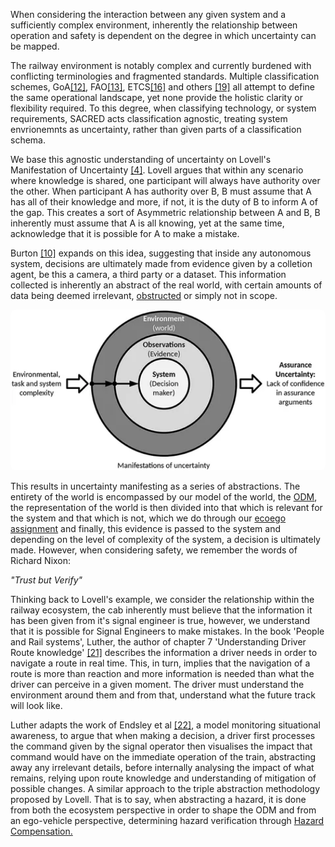 When considering the interaction between any given system and a sufficiently complex environment, inherently the relationship between operation and safety is dependent on the degree in which uncertainty can be mapped.

The railway environment is notably complex and currently burdened with conflicting terminologies and fragmented standards. Multiple classification schemes, GoA[[12]](cite:12), FAO[[13]](cite:13), ETCS[[16]](cite:16) and others [[19]](cite:19) all attempt to define the same operational landscape, yet none provide the holistic clarity or flexibility required. To this degree, when classifying technology, or system requirements, SACRED acts classification agnostic, treating system envrionemnts as uncertainty, rather than given parts of a classification schema.

We base this agnostic understanding of uncertainty on Lovell's Manifestation of Uncertainty [[4]](cite:4). Lovell argues that within any scenario where knowledge is shared, one participant will always have authority over the other. When participant A has authority over B, B must assume that A has all of their knowledge and more, if not, it is the duty of B to inform A of the gap. This creates a sort of Asymmetric relationship between A and B, B inherently must assume that A is all knowing, yet at the same time, acknowledge that it is possible for A to make a mistake.

Burton [[10]](cite:10) expands on this idea, suggesting that inside any autonomous system, decisions are ultimately made from evidence given by a colletion agent, be this a camera, a third party or a dataset. This information collected is inherently an abstract of the real world, with certain amounts of data being deemed irrelevant, [obstructed](cite:e1) or simply not in scope.


<img src="/Images/manifestations.png"
     alt="Manifestations of Uncertainty Represation Figure"
     style="width:800px;max-width:100%;height:auto;border-radius:8px;" />

This results in uncertainty manifesting as a series of abstractions. The entirety of the world is encompassed by our model of the world, the [ODM](ref:b), the representation of the world is then divided into that which is relevant for the system and that which is not, which we do through our [ecoego assignment](ref:d5) and finally, this evidence is passed to the system and depending on the level of complexity of the system, a decision is ultimately made. However, when considering safety, we remember the words of Richard Nixon:

*"Trust but Verify"*

Thinking back to Lovell's example, we consider the relationship within the railway ecosystem, the cab inherently must believe that the information it has been given from it's signal engineer is true, however, we understand that it is possible for Signal Engineers to make mistakes. In the book 'People and Rail systems', Luther, the author of chapter 7 'Understanding Driver Route knowledge' [[21]](cite:21) describes the information a driver needs in order to navigate a route in real time. This, in turn, implies that the navigation of a route is more than reaction and more information is needed than what the driver can perceive in a given moment. The driver must understand the environment around them and from that, understand what the future track will look like.

Luther adapts the work of Endsley et al [[22]](cite:22), a model monitoring situational awareness, to argue that when making a decision, a driver first processes the command given by the signal operator then visualises the impact that command would have on the immediate operation of the train, abstracting away any irrelevant details, before internally analysing the impact of what remains, relying upon route knowledge and understanding of mitigation of possible changes. A similar approach to the triple abstraction methodology proposed by Lovell. That is to say, when abstracting a hazard, it is done from both the ecosystem perspective in order to shape the ODM and from an ego-vehicle perspective, determining hazard verification through [Hazard Compensation.](/#/steps/2-hazard-identification/examples/2.4)